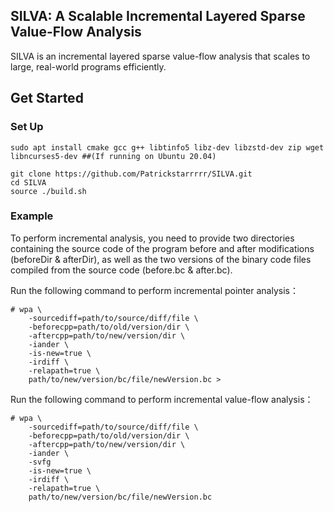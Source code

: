 ## SILVA: A Scalable Incremental Layered Sparse Value-Flow Analysis

SILVA is an incremental layered sparse value-flow analysis that scales to large, real-world programs efficiently. 

## Get Started

### Set Up

```
sudo apt install cmake gcc g++ libtinfo5 libz-dev libzstd-dev zip wget libncurses5-dev ##(If running on Ubuntu 20.04)

git clone https://github.com/Patrickstarrrrr/SILVA.git
cd SILVA
source ./build.sh
```

### Example

To perform incremental analysis, you need to provide two directories containing the source code of the program before and after modifications (beforeDir & afterDir), as well as the two versions of the binary code files compiled from the source code (before.bc & after.bc).

Run the following command to perform incremental pointer analysis：
```
# wpa \
    -sourcediff=path/to/source/diff/file \
    -beforecpp=path/to/old/version/dir \
    -aftercpp=path/to/new/version/dir \
    -iander \
    -is-new=true \
    -irdiff \
    -relapath=true \
    path/to/new/version/bc/file/newVersion.bc >
```

Run the following command to perform incremental value-flow analysis：
```
# wpa \
    -sourcediff=path/to/source/diff/file \
    -beforecpp=path/to/old/version/dir \
    -aftercpp=path/to/new/version/dir \
    -iander \
    -svfg
    -is-new=true \
    -irdiff \
    -relapath=true \
    path/to/new/version/bc/file/newVersion.bc
```

